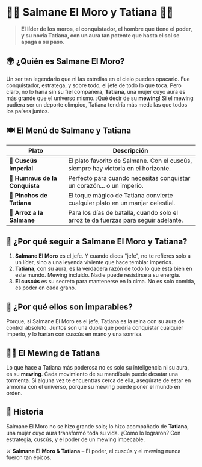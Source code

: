 # 🏴‍☠️ **Salmane El Moro y Tatiana** 🏴‍☠️

> **El líder de los moros, el conquistador, el hombre que tiene el poder, y su novia Tatiana, con un aura tan potente que hasta el sol se apaga a su paso.**  

## 🌍 **¿Quién es Salmane El Moro?**  
Un ser tan legendario que ni las estrellas en el cielo pueden opacarlo. Fue conquistador, estratega, y sobre todo, el jefe de todo lo que toca. Pero claro, no lo haría sin su fiel compañera, **Tatiana**, una mujer cuyo aura es más grande que el universo mismo. ¡Qué decir de su **mewing**! Si el mewing pudiera ser un deporte olímpico, Tatiana tendría más medallas que todos los países juntos.  

## 🍽 **El Menú de Salmane y Tatiana**  
| Plato                | Descripción                                           |
|----------------------|-------------------------------------------------------|
| 🍚 **Cuscús Imperial** | El plato favorito de Salmane. Con el cuscús, siempre hay victoria en el horizonte. |
| 🥙 **Hummus de la Conquista** | Perfecto para cuando necesitas conquistar un corazón... o un imperio. |
| 🍢 **Pinchos de Tatiana** | El toque mágico de Tatiana convierte cualquier plato en un manjar celestial. |
| 🍚 **Arroz a la Salmane** | Para los días de batalla, cuando solo el arroz te da fuerzas para seguir adelante. |

## 👑 **¿Por qué seguir a Salmane El Moro y Tatiana?**  
1. **Salmane El Moro** es el jefe. Y cuando dices "jefe", no te refieres solo a un líder, sino a una leyenda viviente que hace temblar imperios.  
2. **Tatiana**, con su aura, es la verdadera razón de todo lo que está bien en este mundo. Mewing incluido. Nadie puede resistirse a su energía.  
3. **El cuscús** es su secreto para mantenerse en la cima. No es solo comida, es poder en cada grano.  

## 🚀 **¿Por qué ellos son imparables?**  
Porque, si Salmane El Moro es el jefe, Tatiana es la reina con su aura de control absoluto. Juntos son una dupla que podría conquistar cualquier imperio, y lo harían con cuscús en mano y una sonrisa.  

## 🧘‍♀️ **El Mewing de Tatiana**  
Lo que hace a Tatiana más poderosa no es solo su inteligencia ni su aura, es su **mewing**. Cada movimiento de su mandíbula puede desatar una tormenta. Si alguna vez te encuentras cerca de ella, asegúrate de estar en armonía con el universo, porque su mewing puede poner el mundo en orden.  

## 📜 **Historia**  
Salmane El Moro no se hizo grande solo; lo hizo acompañado de **Tatiana**, una mujer cuyo aura transformó toda su vida. ¿Cómo lo lograron? Con estrategia, cuscús, y el poder de un mewing impecable.  

⚔️ **Salmane El Moro & Tatiana** – El poder, el cuscús y el mewing nunca fueron tan épicos.  
